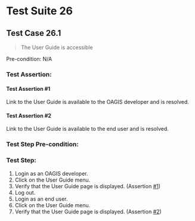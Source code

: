 # Test Suite 26


## Test Case 26.1

> The User Guide is accessible

Pre-condition: N/A


### Test Assertion:

#### Test Assertion #1
Link to the User Guide is available to the OAGIS developer and is resolved.

#### Test Assertion #2
Link to the User Guide is available to the end user and is resolved.

### Test Step Pre-condition:



### Test Step:

1. Login as an OAGIS developer.
2. Click on the User Guide menu.
3. Verify that the User Guide page is displayed. (Assertion [#1](#test-assertion-1))
4. Log out.
5. Login as an end user.
6. Click on the User Guide menu.
7. Verify that the User Guide page is displayed. (Assertion [#2](#test-assertion-2))